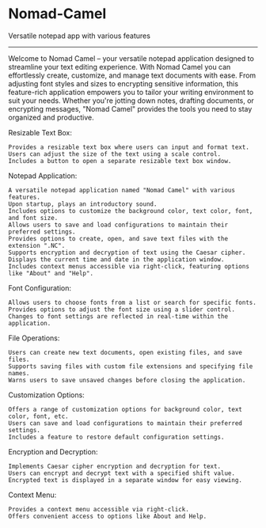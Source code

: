 # Nomad-Camel
Versatile notepad app with various features
********************************************
Welcome to Nomad Camel – your versatile notepad application designed to streamline your text editing experience. With Nomad Camel you can effortlessly create, customize, and manage text documents with ease. From adjusting font styles and sizes to encrypting sensitive information, this feature-rich application empowers you to tailor your writing environment to suit your needs. Whether you're jotting down notes, drafting documents, or encrypting messages, "Nomad Camel" provides the tools you need to stay organized and productive. 

Resizable Text Box:

    Provides a resizable text box where users can input and format text.
    Users can adjust the size of the text using a scale control.
    Includes a button to open a separate resizable text box window.

Notepad Application:

    A versatile notepad application named "Nomad Camel" with various features.
    Upon startup, plays an introductory sound.
    Includes options to customize the background color, text color, font, and font size.
    Allows users to save and load configurations to maintain their preferred settings.
    Provides options to create, open, and save text files with the extension ".NC".
    Supports encryption and decryption of text using the Caesar cipher.
    Displays the current time and date in the application window.
    Includes context menus accessible via right-click, featuring options like "About" and "Help".


Font Configuration:

    Allows users to choose fonts from a list or search for specific fonts.
    Provides options to adjust the font size using a slider control.
    Changes to font settings are reflected in real-time within the application.

File Operations:

    Users can create new text documents, open existing files, and save files.
    Supports saving files with custom file extensions and specifying file names.
    Warns users to save unsaved changes before closing the application.

Customization Options:

    Offers a range of customization options for background color, text color, font, etc.
    Users can save and load configurations to maintain their preferred settings.
    Includes a feature to restore default configuration settings.

Encryption and Decryption:

    Implements Caesar cipher encryption and decryption for text.
    Users can encrypt and decrypt text with a specified shift value.
    Encrypted text is displayed in a separate window for easy viewing.

Context Menu:

    Provides a context menu accessible via right-click.
    Offers convenient access to options like About and Help.
